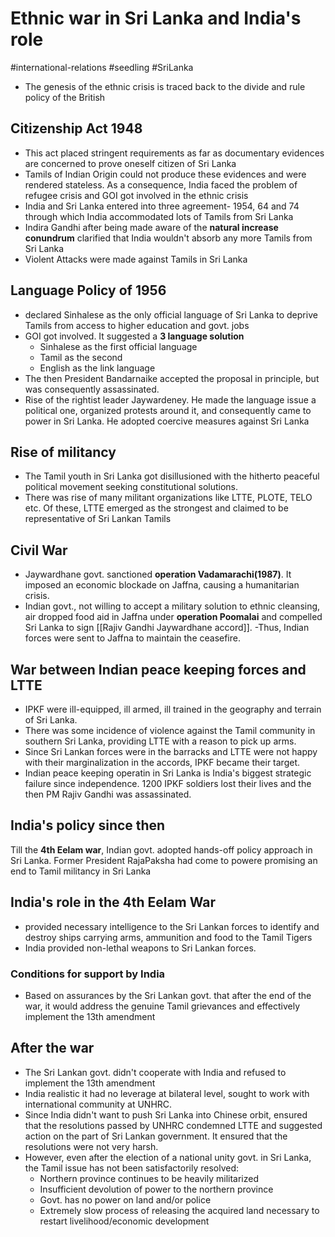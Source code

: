 # Ethnic war in Sri Lanka and India's role
#international-relations #seedling  #SriLanka

- The genesis of the ethnic crisis is traced back to the divide and rule policy of the British
## Citizenship Act 1948
- This act placed stringent requirements as far as documentary evidences are concerned to prove oneself citizen of Sri Lanka
- Tamils of Indian Origin could not produce these evidences and were rendered stateless. As a consequence, India faced the problem of refugee crisis and GOI got involved in the ethnic crisis
- India and Sri Lanka entered into three agreement- 1954, 64 and 74 through which India accommodated lots of Tamils from Sri Lanka
- Indira Gandhi after being made aware of the **natural increase conundrum** clarified that India wouldn't absorb any more Tamils from Sri Lanka
- Violent Attacks were made against Tamils in Sri Lanka
## Language Policy of 1956
- declared Sinhalese as the only official language of Sri Lanka to deprive Tamils from access to higher education and govt. jobs
- GOI got involved. It suggested a **3 language solution**
	- Sinhalese as the first official language
	- Tamil as the second
	- English as the link language
- The then President Bandarnaike accepted the proposal in principle, but was consequently assassinated.
- Rise of the rightist leader Jaywardeney. He made the language issue a political one, organized protests around it, and consequently came to power in Sri Lanka. He adopted coercive measures against Sri Lanka
## Rise of militancy
- The Tamil youth in Sri Lanka got disillusioned with the hitherto peaceful political movement seeking constitutional solutions.
-  There was rise of many militant organizations like LTTE, PLOTE, TELO etc. Of these, LTTE emerged as the strongest and claimed to be representative of Sri Lankan Tamils
## Civil War 
- Jaywardhane govt. sanctioned **operation Vadamarachi(1987)**. It imposed an economic blockade on Jaffna, causing a humanitarian crisis.
- Indian govt., not willing to accept a military solution to ethnic cleansing, air dropped food aid in Jaffna under **operation Poomalai** and compelled Sri Lanka to sign [[Rajiv Gandhi Jaywardhane accord]].
-Thus, Indian forces were sent to Jaffna to maintain the ceasefire.
## War between Indian peace keeping forces and LTTE
- IPKF were ill-equipped, ill armed, ill trained in the geography and terrain of Sri Lanka.
- There was some incidence of violence against the Tamil community in southern Sri Lanka, providing LTTE with a reason to pick up arms.
- Since Sri Lankan forces were in the barracks and LTTE were not happy with their marginalization in the accords, IPKF became their target.
- Indian peace keeping operatin in Sri Lanka is India's biggest strategic failure since independence. 1200 IPKF soldiers lost their lives and the then PM Rajiv Gandhi was assassinated.
## India's policy since then
Till the **4th Eelam war**, Indian govt. adopted hands-off policy approach in Sri Lanka. Former President RajaPaksha had come to powere promising an end to Tamil militancy in Sri Lanka
## India's role in the 4th Eelam War
- provided necessary intelligence to the Sri Lankan forces to identify and destroy ships carrying arms, ammunition and food to the Tamil Tigers
- India provided non-lethal weapons to Sri Lankan forces.
 ### Conditions for support by India
 - Based on assurances by the Sri Lankan govt. that after the end of the war, it would address the genuine Tamil grievances and effectively implement the 13th amendment
## After the war
- The Sri Lankan govt. didn't cooperate with India and refused to implement the 13th amendment
- India realistic it had no leverage at bilateral level, sought to work with international community at UNHRC.
- Since India didn't want to push Sri Lanka into Chinese orbit, ensured that the resolutions passed by UNHRC condemned LTTE and suggested action on the part of Sri Lankan government. It ensured that the resolutions were not very harsh.
- However, even after the election of a national unity govt. in Sri Lanka, the Tamil issue has not been satisfactorily resolved:
	- Northern province continues to be heavily militarized
	- Insufficient devolution of power to the northern province
	- Govt. has no power on land and/or police
	- Extremely slow process of releasing the acquired land necessary to restart livelihood/economic development
